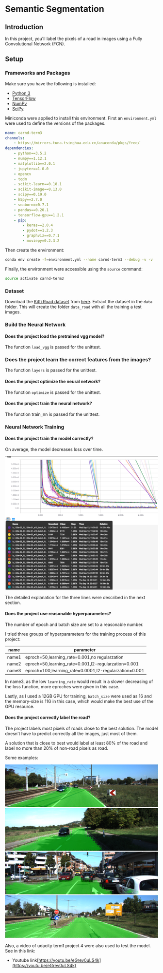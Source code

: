 # Semantic Segmentation
## Introduction
In this project, you'll label the pixels of a road in images using a Fully Convolutional Network (FCN).

## Setup
### Frameworks and Packages

Make sure you have the following is installed:
 - [Python 3](https://www.python.org/)
 - [TensorFlow](https://www.tensorflow.org/)
 - [NumPy](http://www.numpy.org/)
 - [SciPy](https://www.scipy.org/)

Miniconda were applied to install this environment. First an `environment.yml` were used to define the versions of the packages.

```yml
name: carnd-term3
channels:
    - https://mirrors.tuna.tsinghua.edu.cn/anaconda/pkgs/free/
dependencies:
    - python==3.5.2
    - numpy==1.12.1
    - matplotlib==2.0.1
    - jupyter==1.0.0
    - opencv
    - tqdm
    - scikit-learn==0.18.1
    - scikit-image==0.13.0
    - scipy==0.19.0
    - h5py==2.7.0
    - seaborn==0.7.1
    - pandas==0.20.1
    - tensorflow-gpu==1.2.1
    - pip:
        - keras==2.0.4
        - pydot==1.2.3
        - graphviz==0.7.1
        - moviepy=0.2.3.2
```

Then create the environment:

```bash
conda env create -f=environment.yml --name carnd-term3 --debug -v -v
```

Finally, the environment were accessible using the `source` command:

```bash
source activate carnd-term3
```


### Dataset
Download the [Kitti Road dataset](http://www.cvlibs.net/datasets/kitti/eval_road.php) from [here](http://www.cvlibs.net/download.php?file=data_road.zip).  Extract the dataset in the `data` folder.  This will create the folder `data_road` with all the training a test images.

### Build the Neural Network

#### Does the project load the pretrained vgg model?

The function `load_vgg` is passed for the unittest.

### Does the project learn the correct features from the images?

The function `layers` is passed for the unittest.

#### Does the project optimize the neural network?

The function `optimize` is passed for the unittest.

#### Does the project train the neural network?

The function train_nn is passed for the unittest.

### Neural Network Training

#### Does the project train the model correctly?

On average, the model decreases loss over time.

![](./cross_entropy_loss.png)

The detailed explanation for the three lines were described in the next section.

#### Does the project use reasonable hyperparameters?

The number of epoch and batch size are set to a reasonable number.

I tried three groups of hyperparameters for the training process of this project:

name | parameter
---|---
name1 | eproch=50,learning_rate=0.001,no regularzation
name2 | eproch=50,learning_rate=0.001,l2-regularzation=0.001
name3 | eproch=100,learning_rate=0.0001,l2-regularzation=0.001

In name3, as the low `learning_rate` would result in a slower decreasing of the loss function, more eproches were given in this case.

Lastly, as I used a 12GB GPU for training, `batch_size` were used as 16 and the memory-size is 11G in this case, which would make the best use of the GPU resource.


#### Does the project correctly label the road?

The project labels most pixels of roads close to the best solution. The model doesn't have to predict correctly all the images, just most of them.

A solution that is close to best would label at least 80% of the road and label no more than 20% of non-road pixels as road.

Some examples:

![](./runs/l2_norm_lr00001_e100/eproch_90_cutoff_0.7/um_000003.png)
![](./runs/l2_norm_lr00001_e100/eproch_90_cutoff_0.7/um_000044.png)
![](./runs/l2_norm_lr00001_e100/eproch_90_cutoff_0.7/um_000061.png)
![](./runs/l2_norm_lr00001_e100/eproch_90_cutoff_0.7/umm_000015.png)

Also, a video of udacity term1 project 4 were also used to test the model. See in this link:

- Youtube link[https://youtu.be/eGrev0uLS4k](https://youtu.be/eGrev0uLS4k)
